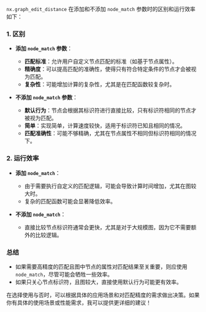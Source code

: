 `nx.graph_edit_distance` 在添加和不添加 `node_match` 参数时的区别和运行效率如下：

### 1. 区别

- **添加 `node_match` 参数**：
  - **匹配标准**：允许用户自定义节点匹配的标准（如基于节点属性）。
  - **精确度**：可以提高匹配的准确性，使得只有符合特定条件的节点才会被视为匹配。
  - **复杂性**：可能增加计算的复杂性，尤其是在匹配函数较复杂时。

- **不添加 `node_match` 参数**：
  - **默认行为**：节点会根据其标识符进行直接比较，只有标识符相同的节点才被视为匹配。
  - **简单**：实现简单，计算速度较快，适用于标识符已知且相同的情况。
  - **匹配准确性**：可能不够精确，尤其在节点属性不相同但标识符相同的情况下。

### 2. 运行效率

- **添加 `node_match`**：
  - 由于需要执行自定义的匹配逻辑，可能会导致计算时间增加，尤其在图较大时。
  - 复杂的匹配函数可能会显著降低效率。

- **不添加 `node_match`**：
  - 直接比较节点标识符通常会更快，尤其是对于大规模图，因为它不需要额外的比较逻辑。

### 总结

- 如果需要高精度的匹配且图中节点的属性对匹配结果至关重要，则应使用 `node_match`，尽管可能会牺牲一些效率。
- 如果只关心节点标识符，且图较大，直接使用默认行为可能更有效率。

在选择使用与否时，可以根据具体的应用场景和对匹配精度的需求做出决策。如果你有具体的使用场景或性能需求，我可以提供更详细的建议！